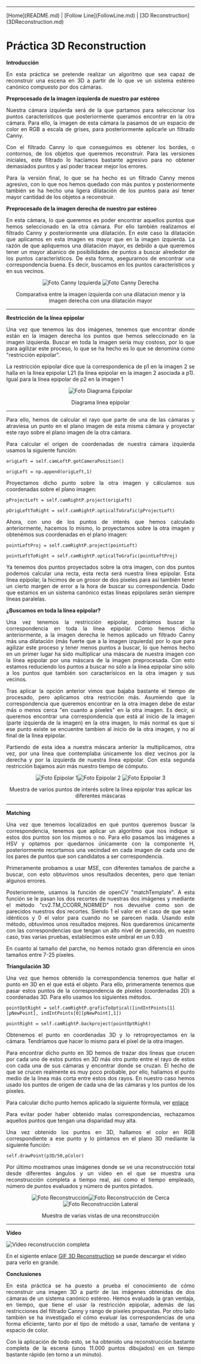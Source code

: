 <hr />
[Home](README.md) | [Follow Line](FollowLine.md) | [3D Reconstruction](3DReconstruction.md)
<h1>Práctica 3D Reconstruction</h1>
<p><strong>Introducción</strong></p>
<p align="justify">En esta práctica se pretende realizar un algoritmo que sea capaz de reconstruir una escena en 3D a partir de lo que ve un sistema estéreo canónico compuesto por dos cámaras.</p>

<p><strong>Preprocesado de la imagen izquierda de nuestro par estéreo</strong></p>
<p align="justify">Nuestra cámara izquierda será de la que partamos para seleccionar los puntos característicos que posteriormente queramos encontrar en la otra cámara. Para ello, la imagen de esta cámara la pasamos de un espacio de color en RGB a escala de grises, para posteriormente aplicarle un filtrado Canny.</p>
<p align="justify">Con el filtrado Canny lo que conseguimos es obtener los bordes, o contornos, de los objetos que queremos reconstruir. Para las versiones iniciales, este filtrado lo hacíamos bastante agresivo para no obtener demasiados puntos y así poder tracear mejor los errores.</p>
<p align="justify">Para la versión final, lo que se ha hecho es un filtrado Canny menos agresivo, con lo que nos hemos quedado con más puntos y posteriormente también se ha hecho una ligera dilatación de los puntos para así tener mayor cantidad de los objetos a reconstruir.</p>

<p><strong>Preprocesado de la imagen derecha de nuestro par estéreo</strong></p>
<p align="justify">En esta cámara, lo que queremos es poder encontrar aquellos puntos que hemos seleccionado en la otra cámara. Por ello también realizamos el filtrado Canny y posteriormente una dilatación. En este caso la dilatación que aplicamos en esta imagen es mayor que en la imagen izquierda. La razón de que apliquemos una dilatación mayor, es debido a que queremos tener un mayor abanico de posibilidades de puntos a buscar alrededor de los puntos característicos. De esta forma, asegurarnos de encontrar una correspondencia buena. Es decir, buscamos en los puntos característicos y en sus vecinos.</p>

<p align="center"><img src="https://raw.githubusercontent.com/sergiodomin/MOVA-Vision-Robotica-FollowLine/master/docs/src/3D_Reconstruction/imgCL.png" alt="Foto Canny Izquierda" />
<img src="https://raw.githubusercontent.com/sergiodomin/MOVA-Vision-Robotica-FollowLine/master/docs/src/3D_Reconstruction/imgCR.png" alt="Foto Canny Derecha" /></p>
<figcaption align="center">Comparativa entre la imagen izquierda con una dilatacion menor y la imagen derecha con una dilatación mayor</figcaption>
<hr />
<p><strong>Restricción de la línea epipolar</strong></p>
<p align="justify">Una vez que tenemos las dos imágenes, tenemos que encontrar donde están en la imagen derecha los puntos que hemos seleccionado en la imagen izquierda. Buscar en toda la imagen sería muy costoso, por lo que para agilizar este proceso, lo que se ha hecho es lo que se denomina como "restricción epipolar".</p>
<p align="justify">La restricción epipolar dice que la correspondenica de p1 en la imagen 2 se halla en la línea epipolar L21 (la línea epipolar en la imagen 2 asociada a p1). Igual para la línea epipolar de p2 en la imagen 1</p>

<p align="center"><img src="https://raw.githubusercontent.com/sergiodomin/MOVA-Vision-Robotica-FollowLine/master/docs/src/3D_Reconstruction/epipolar_g.png" alt="Foto Diagrama Epipolar" /></p>
<figcaption align="center">Diagrama línea epipolar</figcaption>
<hr />
<p align="justify">Para ello, hemos de calcular el rayo que parte de una de las cámaras y atraviesa un punto en el plano imagen de esta misma cámara y proyectar este rayo sobre el plano imagen de la otra cámara.</p>
<p align="justify">Para calcular el origen de coordenadas de nuestra cámara izquierda usamos la siguiente función:</p>
<p><code>origLeft = self.camLeftP.getCameraPosition()</code></p>
<p><code>origLeft = np.append(origLeft,1)</code>
<p align="justify">Proyectamos dicho punto sobre la otra imagen y cálculamos sus coordenadas sobre el plano imagen:</p>    
<p><code>pProjectLeft = self.camRightP.project(origLeft)</code></p>
<p><code>pOrigLeftToRight = self.camRightP.opticalToGrafic(pProjectLeft)</code></p>
<p align="justify">Ahora, con uno de los puntos de interés que hemos calculado anteriormente, hacemos lo mismo, lo proyectamos sobre la otra imagen y obtenémos sus coordenadas en el plano imagen:</p>
<p><code>pointLeftProj = self.camRightP.project(pointLeft)</code></p>
<p><code>pointLeftToRight = self.camRightP.opticalToGrafic(pointLeftProj)</code></p>
<p align="justify">Ya tenemos dos puntos proyectados sobre la otra imagen, con dos puntos podemos calcular una recta, esta recta será nuestra línea epipolar. Esta línea epipolar, la hicimos de un grosor de dos píxeles para así también tener un cierto margen de error a la hora de buscar su correspondencia. Dado que estamos en un sistema canónico estas líneas epipolares serán siempre líneas paralelas.</p>

<p><strong>¿Buscamos en toda la línea epipolar?</strong></p>
<p align="justify">Una vez tenemos la restricción epipolar, podríamos buscar la correspondencia en toda la línea epipolar. Como hemos dicho anteriormente, a la imagen derecha le hemos aplicado un filtrado Canny más una dilatación (más fuerte que a la imagen izquierda) por lo que para agilizar este proceso y tener menos puntos a buscar, lo que hemos hecho en un primer lugar ha sido multiplicar una máscara de nuestra imagen con la línea epipolar por una máscara de la imagen preprocesada. Con esto estamos reduciendo los puntos a buscar no sólo a la línea epipolar sino sólo a los puntos que también son caracterísicos en la otra imagen y sus vecinos.</p>
<p align="justify">Tras aplicar la opción anterior vimos que bajaba bastante el tiempo de procesado, pero aplicamos otra restricción más. Asumiendo que la correspondencia que queremos encontrar en la otra imagen debe de estar más o menos cerca "en cuanto a píxeles" en la otra imagen.
 Es decir, si queremos encontrar una correspondencia que está al inicio de la imagen (parte izquierda de la imagen) en la otra imagen, lo más normal es que si ese punto existe se encuentre tambien al inicio de la otra imagen, y no al final de la línea epipolar.</p>
<p align="justify">Partiendo de esta idea a nuestra máscara anterior la multiplicamos, otra vez, por una línea que contemplaba únicamente los diez vecinos por la derecha y por la izquierda de nuestra línea epipolar. Con esta segunda restricción bajamos aún más nuestro tiempo de cómputo.</p>

<p align="center"><img src="https://raw.githubusercontent.com/sergiodomin/MOVA-Vision-Robotica-FollowLine/master/docs/src/3D_Reconstruction/epipolar.png" alt="Foto Epipolar 1" /><img src="https://raw.githubusercontent.com/sergiodomin/MOVA-Vision-Robotica-FollowLine/master/docs/src/3D_Reconstruction/epipolar_2.png" alt="Foto Epipolar 2" />
<img src="https://raw.githubusercontent.com/sergiodomin/MOVA-Vision-Robotica-FollowLine/master/docs/src/3D_Reconstruction/epipolar_3.png" alt="Foto Epipolar 3" /></p>
<figcaption align="center">Muestra de varios puntos de interés sobre la línea epipolar tras aplicar las diferentes máscaras</figcaption>
<hr />

<p><strong>Matching</strong></p>
<p align="justify">Una vez que tenemos localizados en qué puntos queremos buscar la correspondencia, tenemos que aplicar un algorítmo que nos indique si estos dos puntos son los mismos o no. Para ello pasamos las imágenes a HSV y optamos por quedarnos únicamente con la componente H, posteriormente recortamos una vecindad en cada imagen de cada uno de los pares de puntos que son candidatos a ser correspondencia.</p>
<p align="justify">Primeramente probamos a usar MSE, con diferentes tamaños de parche a buscar, con esto obtuvimos unos resultados decentes, pero que tenían algunos errores.</p>
<p align="justify">Posteriormente, usamos la función de openCV "matchTemplate". A esta función se le pasan los dos recortes de nuestras dos imágenes y mediante el método "cv2.TM_CCORR_NORMED" nos devuelve como son de parecidos nuestros dos recortes. Siendo 1 el valor en el caso de que sean idénticos y 0 el valor para cuando no se parecen nada. Usando este método, obtuvimos unos resultados mejores. Nos quedaremos únicamente con las correspondencias que tengan un alto nivel de parecido, en nuestro caso, tras varias pruebas, establecimos este umbral en un 0.93</p>
<p align="justify">En cuanto al tamaño del parche, no hemos notado gran diferencia en unos tamaños entre 7-25 píxeles.</p>

<p><strong>Triangulación 3D</strong></p>
<p align="justify">Una vez que hemos obtenido la correspondencia tenemos que hallar el punto en 3D en el que está el objeto. Para ello, primeramente tenemos que pasar estos puntos de la correspondencia de píxeles (coordenadas 2D) a coordenadas 3D. Para ello usamos los siguientes métodos.</p>
<p><code>pointOptRight = self.camRightP.graficToOptical([indIntPoints[1][pNewPoint], indIntPoints[0][pNewPoint],1])</code></p>
<p><code>pointRight = self.camRightP.backproject(pointOptRight)</code></p>
<p align="justify">Obtenemos el punto en coordenadas 3D y lo retroproyectamos en la cámara. Tendríamos que hacer lo mismo para el píxel de la otra imagen.</p>
<p align="justify">Para encontrar dicho punto en 3D hemos de trazar dos líneas que crucen por cada uno de estos puntos en 3D más otro punto entre el rayo de estos con cada una de sus cámaras y encontrar donde se cruzan. El hecho de que se crucen realmente es muy poco probable, por ello, hallamos el punto medio de la línea más corta entre estos dos rayos. En nuestro caso hemos usado los puntos de origen de cada una de las cámaras y los puntos de los píxeles.</p>
<p>Para calcular dicho punto hemos aplicado la siguiente fórmula, ver <a href="http://www.homer.com.au/webdoc/geometry/lineline3d.htm">enlace</a> </p>

<p align="justify">Para evitar poder haber obtenido malas correspondencias, rechazamos aquellos puntos que tengan una disparidad muy alta.</p>

<p align="justify">Una vez obtenido los puntos en 3D, hallamos el color en RGB correspondiente a ese punto y lo pintamos en el plano 3D mediante la siguiente función:</p>
<p><code>self.drawPoint(p3D/50,pColor)</code></p>

<p align="justify">Por último mostramos unas imágenes donde se ve una reconstrucción total desde diferentes ángulos y un vídeo en el que se muestra una reconstrucción completa a tiempo real, así como el tiempo empleado, número de puntos evaluados y número de puntos pintados.</p>

<p align="center"><img src="https://raw.githubusercontent.com/sergiodomin/MOVA-Vision-Robotica-FollowLine/master/docs/src/3D_Reconstruction/full_reco.png" alt="Foto Reconstrucción" /><img src="https://raw.githubusercontent.com/sergiodomin/MOVA-Vision-Robotica-FollowLine/master/docs/src/3D_Reconstruction/full_reco_close.png" alt="Foto Reconstrucción de Cerca" />
<img src="https://raw.githubusercontent.com/sergiodomin/MOVA-Vision-Robotica-FollowLine/master/docs/src/3D_Reconstruction/full_reco_lateral.png" alt="Foto Reconstrucción Lateral" /></p>
<figcaption align="center">Muestra de varias vistas de una reconstrucción</figcaption>
<hr />

<p><strong>Vídeo</strong></p>
<p><img src="https://github.com/sergiodomin/MOVA-Vision-Robotica-FollowLine/blob/master/docs/src/3D_Reconstruction/3D_v2.gif?raw=true" alt="Vídeo reconstrucción completa" /></p>

<p> En el sigiente enlace <a href="https://github.com/sergiodomin/MOVA-Vision-Robotica-FollowLine/blob/master/docs/src/3D_Reconstruction/3D_v2.gif?raw=true"> GIF 3D Reconstruction</a> se puede descargar el vídeo para verlo en grande.

<p><strong>Conclusiones</strong></p>
<p align="justify">En esta práctica se ha puesto a prueba el conocimiento de cómo reconstruir una imagen 3D a partir de las imágenes obtenidas de dos cámaras de un sistema canónico estéreo. Hemos evaluado la gran ventaja, en tiempo, que tiene el usar la restricción epipolar, además de las restricciones del filtrado Canny y rango de píxeles propuestas. Por otro lado también se ha investigado el cómo evaluar las correspondencias de una forma eficiente, tanto por el tipo de método a usar, tamaño de ventana y espacio de color.</p>
<p align="justify">Con la aplicación de todo esto, se ha obtenido una reconstrucción bastante completa de la escena (unos 11.000 puntos dibujados) en un tiempo bastante rápido (en torno a un minuto).</p>
